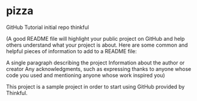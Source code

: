 # pizza
GitHub Tutorial
initial repo thinkful

(A good README file will highlight your public project on GitHub and help others understand what your project is about. Here are some common and helpful pieces of information to add to a README file:

A single paragraph describing the project Information about the author or creator Any acknowledgments, such as expressing thanks to anyone whose code you used and mentioning anyone whose work inspired you)

This project is a sample project in order to start using GitHub provided by Thinkful.
